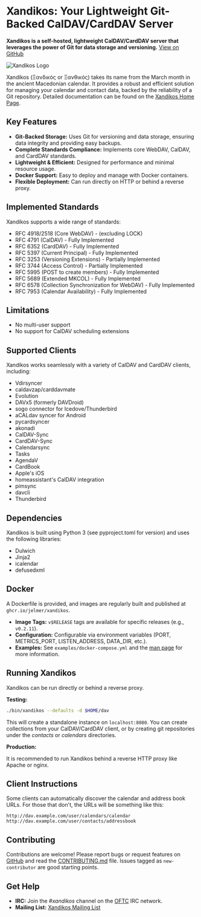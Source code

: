 # Xandikos: Your Lightweight Git-Backed CalDAV/CardDAV Server

**Xandikos is a self-hosted, lightweight CalDAV/CardDAV server that leverages the power of Git for data storage and versioning.**  [View on GitHub](https://github.com/jelmer/xandikos)

![Xandikos Logo](logo.png)

Xandikos (Ξανδικός or Ξανθικός) takes its name from the March month in the ancient Macedonian calendar. It provides a robust and efficient solution for managing your calendar and contact data, backed by the reliability of a Git repository. Detailed documentation can be found on the [Xandikos Home Page](https://www.xandikos.org/docs/).

## Key Features

*   **Git-Backed Storage:**  Uses Git for versioning and data storage, ensuring data integrity and providing easy backups.
*   **Complete Standards Compliance:** Implements core WebDAV, CalDAV, and CardDAV standards.
*   **Lightweight & Efficient:** Designed for performance and minimal resource usage.
*   **Docker Support:** Easy to deploy and manage with Docker containers.
*   **Flexible Deployment:** Can run directly on HTTP or behind a reverse proxy.

## Implemented Standards

Xandikos supports a wide range of standards:

*   RFC 4918/2518 (Core WebDAV) - (excluding LOCK)
*   RFC 4791 (CalDAV) - Fully Implemented
*   RFC 6352 (CardDAV) - Fully Implemented
*   RFC 5397 (Current Principal) - Fully Implemented
*   RFC 3253 (Versioning Extensions) - Partially Implemented
*   RFC 3744 (Access Control) - Partially Implemented
*   RFC 5995 (POST to create members) - Fully Implemented
*   RFC 5689 (Extended MKCOL) - Fully Implemented
*   RFC 6578 (Collection Synchronization for WebDAV) - Fully Implemented
*   RFC 7953 (Calendar Availability) - Fully Implemented

## Limitations

*   No multi-user support
*   No support for CalDAV scheduling extensions

## Supported Clients

Xandikos works seamlessly with a variety of CalDAV and CardDAV clients, including:

*   Vdirsyncer
*   caldavzap/carddavmate
*   Evolution
*   DAVx5 (formerly DAVDroid)
*   sogo connector for Icedove/Thunderbird
*   aCALdav syncer for Android
*   pycardsyncer
*   akonadi
*   CalDAV-Sync
*   CardDAV-Sync
*   Calendarsync
*   Tasks
*   AgendaV
*   CardBook
*   Apple's iOS
*   homeassistant's CalDAV integration
*   pimsync
*   davcli
*   Thunderbird

## Dependencies

Xandikos is built using Python 3 (see pyproject.toml for version) and uses the following libraries:

*   Dulwich
*   Jinja2
*   icalendar
*   defusedxml

## Docker

A Dockerfile is provided, and images are regularly built and published at `ghcr.io/jelmer/xandikos`.

*   **Image Tags:** `v$RELEASE` tags are available for specific releases (e.g., `v0.2.11`).
*   **Configuration:** Configurable via environment variables (PORT, METRICS_PORT, LISTEN_ADDRESS, DATA_DIR, etc.).
*   **Examples:** See `examples/docker-compose.yml` and the [man page](https://www.xandikos.org/manpage.html) for more information.

## Running Xandikos

Xandikos can be run directly or behind a reverse proxy.

**Testing:**

```bash
./bin/xandikos --defaults -d $HOME/dav
```

This will create a standalone instance on `localhost:8080`.  You can create collections from your CalDAV/CardDAV client, or by creating git repositories under the *contacts* or *calendars* directories.

**Production:**

It is recommended to run Xandikos behind a reverse HTTP proxy like Apache or nginx.

## Client Instructions

Some clients can automatically discover the calendar and address book URLs. For those that don't, the URLs will be something like this:

```
http://dav.example.com/user/calendars/calendar
http://dav.example.com/user/contacts/addressbook
```

## Contributing

Contributions are welcome!  Please report bugs or request features on [GitHub](https://github.com/jelmer/xandikos/issues/new) and read the [CONTRIBUTING.md](CONTRIBUTING.md) file. Issues tagged as `new-contributor` are good starting points.

## Get Help

*   **IRC:**  Join the *#xandikos* channel on the [OFTC](https://www.oftc.net/) IRC network.
*   **Mailing List:**  [Xandikos Mailing List](https://groups.google.com/forum/#!forum/xandikos)
